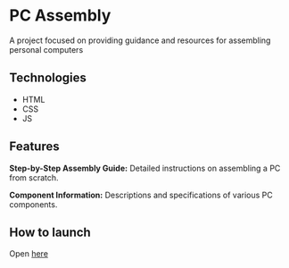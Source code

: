 # PC Assembly
A project focused on providing guidance and resources for assembling personal computers

## Technologies
* HTML
* CSS
* JS

## Features
**Step-by-Step Assembly Guide:**
Detailed instructions on assembling a PC from scratch.

**Component Information:**
Descriptions and specifications of various PC components.

## How to launch
Open [here](https://pc-assembly.vercel.app/)
